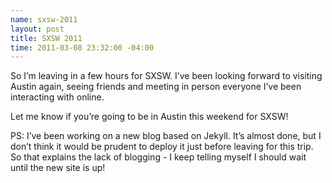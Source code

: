 ```yaml
--- 
name: sxsw-2011
layout: post
title: SXSW 2011
time: 2011-03-08 23:32:00 -04:00
---
```

So I’m leaving in a few hours for SXSW. I’ve been looking forward to visiting Austin again, seeing friends and meeting in person everyone I’ve been interacting with online.

Let me know if you’re going to be in Austin this weekend for SXSW!

PS: I’ve been working on a new blog based on Jekyll. It’s almost done, but I don’t think it would be prudent to deploy it just before leaving for this trip. So that explains the lack of blogging - I keep telling myself I should wait until the new site is up!